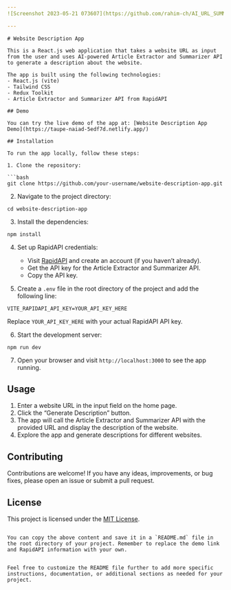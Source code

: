 ```yaml
---
![Screenshot 2023-05-21 073607](https://github.com/rahim-ch/AI_URL_SUMMURIZE/assets/116936569/6b3e1a65-d4e0-4b87-86d8-e68ca08e65d7)

---
```


<pre><code># Website Description App

This is a React.js web application that takes a website URL as input from the user and uses AI-powered Article Extractor and Summarizer API to generate a description about the website.

The app is built using the following technologies:
- React.js (vite)
- Tailwind CSS
- Redux Toolkit
- Article Extractor and Summarizer API from RapidAPI

## Demo

You can try the live demo of the app at: [Website Description App Demo](https://taupe-naiad-5edf7d.netlify.app/)

## Installation

To run the app locally, follow these steps:

1. Clone the repository:

```bash
git clone https://github.com/your-username/website-description-app.git
</code></pre>
<ol start="2">
<li>Navigate to the project directory:</li>
</ol>
<pre class=" language-bash"><code class="prism  language-bash"><span class="token function">cd</span> website-description-app
</code></pre>
<ol start="3">
<li>Install the dependencies:</li>
</ol>
<pre class=" language-bash"><code class="prism  language-bash"><span class="token function">npm</span> <span class="token function">install</span>
</code></pre>
<ol start="4">
<li>
<p>Set up RapidAPI credentials:</p>
<ul>
<li>Visit <a href="https://rapidapi.com/">RapidAPI</a> and create an account (if you haven’t already).</li>
<li>Get the API key for the Article Extractor and Summarizer API.</li>
<li>Copy the API key.</li>
</ul>
</li>
<li>
<p>Create a <code>.env</code> file in the root directory of the project and add the following line:</p>
</li>
</ol>
<pre><code>VITE_RAPIDAPI_API_KEY=YOUR_API_KEY_HERE
</code></pre>
<p>Replace <code>YOUR_API_KEY_HERE</code> with your actual RapidAPI API key.</p>
<ol start="6">
<li>Start the development server:</li>
</ol>
<pre class=" language-bash"><code class="prism  language-bash"><span class="token function">npm</span> run dev
</code></pre>
<ol start="7">
<li>Open your browser and visit <code>http://localhost:3000</code> to see the app running.</li>
</ol>
<h2 id="usage">Usage</h2>
<ol>
<li>Enter a website URL in the input field on the home page.</li>
<li>Click the “Generate Description” button.</li>
<li>The app will call the Article Extractor and Summarizer API with the provided URL and display the description of the website.</li>
<li>Explore the app and generate descriptions for different websites.</li>
</ol>
<h2 id="contributing">Contributing</h2>
<p>Contributions are welcome! If you have any ideas, improvements, or bug fixes, please open an issue or submit a pull request.</p>
<h2 id="license">License</h2>
<p>This project is licensed under the <a href="LICENSE">MIT License</a>.</p>
<pre><code>
You can copy the above content and save it in a `README.md` file in the root directory of your project. Remember to replace the demo link and RapidAPI information with your own.

Feel free to customize the README file further to add more specific instructions, documentation, or additional sections as needed for your project.
</code></pre>




